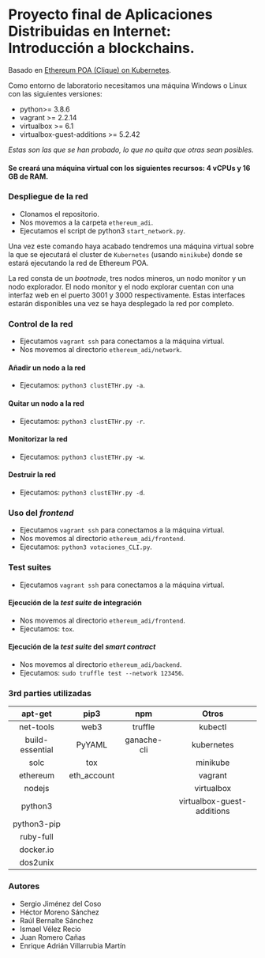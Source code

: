 # Proyecto final de Aplicaciones Distribuidas en Internet: Introducción a blockchains.

Basado en [Ethereum POA (Clique) on Kubernetes](https://medium.com/@edi.sinovcic/ethererum-poa-clique-on-kubernetes-6e86fed0c310).

Como entorno de laboratorio necesitamos una máquina Windows o Linux con las siguientes versiones:

- python>= 3.8.6
- vagrant >= 2.2.14
- virtualbox >= 6.1
- virtualbox-guest-additions >= 5.2.42

*Estas son las que se han probado, lo que no quita que otras sean posibles.*

#### Se creará una máquina virtual con los siguientes recursos: **4 vCPUs y 16 GB de RAM**.

### Despliegue de la red

- Clonamos el repositorio.
- Nos movemos a la carpeta `ethereum_adi`.
- Ejecutamos el script de python3 `start_network.py`.

Una vez este comando haya acabado tendremos una máquina virtual sobre la que se ejecutará el cluster de `Kubernetes` (usando `minikube`) donde se estará ejecutando la red de Ethereum POA.

La red consta de un *bootnode*, tres nodos mineros, un nodo monitor y un nodo explorador. El nodo monitor y el nodo explorar cuentan con una interfaz web en el puerto 3001 y 3000 respectivamente. Estas interfaces estarán disponibles una vez se haya desplegado la red por completo.

### Control de la red

- Ejecutamos `vagrant ssh` para conectamos a la máquina virtual.
- Nos movemos al directorio `ethereum_adi/network`.

#### Añadir un nodo a la red

- Ejecutamos: `python3 clustETHr.py -a`.

#### Quitar un nodo a la red

- Ejecutamos: `python3 clustETHr.py -r`.

#### Monitorizar la red

- Ejecutamos: `python3 clustETHr.py -w`.

#### Destruir la red

- Ejecutamos: `python3 clustETHr.py -d`.

### Uso del *frontend*

- Ejecutamos `vagrant ssh` para conectamos a la máquina virtual.
- Nos movemos al directorio `ethereum_adi/frontend`.
- Ejecutamos: `python3 votaciones_CLI.py`.

### Test suites

- Ejecutamos `vagrant ssh` para conectamos a la máquina virtual.

#### Ejecución de la *test suite* de integración

- Nos movemos al directorio `ethereum_adi/frontend`.
- Ejecutamos: `tox`.

#### Ejecución de la *test suite* del *smart contract*

- Nos movemos al directorio `ethereum_adi/backend`.
- Ejecutamos: `sudo truffle test --network 123456`.


### 3rd parties utilizadas 

| apt-get |                 pip3                |           npm           | Otros |
|:-------:|:-----------------------------------:|:-----------------------:|:-----:|
|  net-tools        | web3    | truffle               | kubectl       |
|  build-essential          | PyYAML  | ganache-cli           |  kubernetes     |
|  solc         | tox     |            |  minikube     |
|  ethereum        | eth_account  |            |  vagrant     |
|  nodejs       |         |            | virtualbox      |
|  python3       |         |            |  virtualbox-guest-additions     |
|  python3-pip      |         |          |       |
|  ruby-full      |         |          |       |
|  docker.io       |         |          |       |
|  dos2unix      |         |          |       |


### Autores

- Sergio Jiménez del Coso      
- Héctor Moreno Sánchez       
- Raúl Bernalte Sánchez       
- Ismael Vélez Recio        
- Juan Romero Cañas         
- Enrique Adrián Villarrubia Martín 


